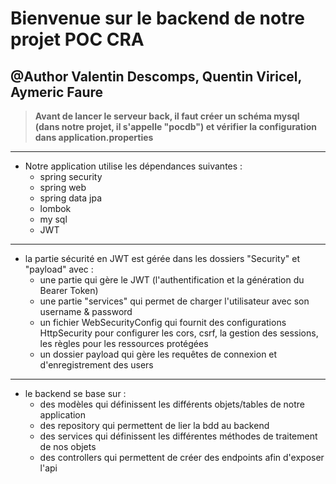 # Bienvenue sur le backend de notre projet POC CRA
@Author Valentin Descomps, Quentin Viricel, Aymeric Faure
------------

> **Avant de lancer le serveur back, il faut créer un schéma mysql (dans notre projet, il s'appelle "pocdb") et vérifier la configuration dans application.properties**
------------
- Notre application utilise les dépendances suivantes :
  - spring security
  - spring web
  - spring data jpa
  - lombok
  - my sql
  - JWT
------------
- la partie sécurité en JWT est gérée dans les dossiers "Security" et "payload" avec :
  - une partie qui gère le JWT (l'authentification et la génération du Bearer Token)
  - une partie "services" qui permet de charger l'utilisateur avec son username & password
  - un fichier WebSecurityConfig qui fournit des configurations HttpSecurity pour configurer les cors, csrf, la gestion des sessions, les règles pour les ressources protégées
  - un dossier payload qui gère les requêtes de connexion et d'enregistrement des users
------------
- le backend se base sur :
  - des modèles qui définissent les différents objets/tables de notre application
  - des repository qui permettent de lier la bdd au backend
  - des services qui définissent les différentes méthodes de traitement de nos objets
  - des controllers qui permettent de créer des endpoints afin d'exposer l'api
